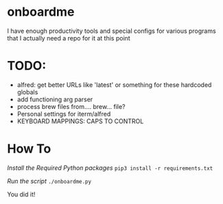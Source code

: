 # onboardme
I have enough productivity tools and special configs for various programs that I actually need a repo for it at this point

# TODO: 
* alfred: get better URLs like 'latest' or something for these hardcoded globals
* add functioning arg parser
* process brew files from.... brew... file?
* Personal settings for iterm/alfred
* KEYBOARD MAPPINGS: CAPS TO CONTROL

# How To
*Install the Required Python packages*
`pip3 install -r requirements.txt`

*Run the script*
`./onboardme.py`

You did it!
